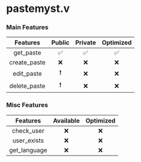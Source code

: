 # pastemyst.v

### Main Features
|Features|Public|Private|Optimized|
| :----: | :----:| :----:| :----:|
|get_paste|✅|✅|✅|
|create_paste|❌|❌|❌|
|edit_paste|❗|❌|❌|
|delete_paste|❗|❌|❌|

### Misc Features
| Features|Available|Optimized|
|:---:|:---:|:---:|
|check_user|❌|❌|
|user_exists|❌|❌|
|get_language|❌|❌|